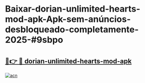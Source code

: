 # Baixar-dorian-unlimited-hearts-mod-apk-Apk-sem-anúncios-desbloqueado-completamente-2025-#9sbpo

# <h2><a href="https://ainizakaria.my?title=dorian-unlimited-hearts-mod-apk&ref=24M">🔗👉 🔴 dorian-unlimited-hearts-mod-apk</a></h2>

[![acn](https://github.com/user-attachments/assets/0f9c940e-d8b0-45ae-aac7-cd30a18b3e1c)](https://ainizakaria.my?title=dorian-unlimited-hearts-mod-apk&ref=24M)

